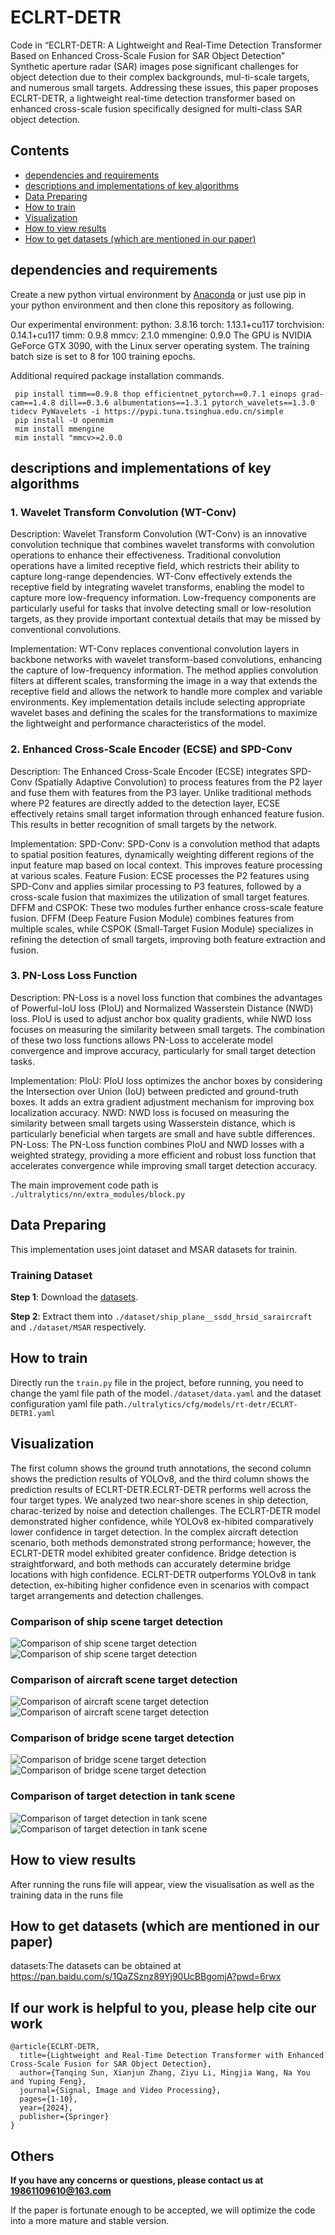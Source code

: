 # ECLRT-DETR
Code in “ECLRT-DETR: A Lightweight and Real-Time Detection Transformer Based on Enhanced Cross-Scale Fusion for SAR Object Detection”
Synthetic aperture radar (SAR) images pose significant challenges for object detection due to their complex backgrounds, mul-ti-scale targets, and numerous small targets. Addressing these issues, this paper proposes ECLRT-DETR, a lightweight real-time detection transformer based on enhanced cross-scale fusion specifically designed for multi-class SAR object detection.

## Contents

* [dependencies and requirements](#dependencies-and-requirements)
* [descriptions and implementations of key algorithms](#descriptions-and-implementations-of-key-algorithms)
* [Data Preparing](#Data-Preparing)
* [How to train](#How-to-train)
* [Visualization](#Visualization)
* [How to view results](#How-to-view-results)
* [How to get datasets (which are mentioned in our paper)](#How-to-get-datasets (which are mentioned in our paper))


## dependencies and requirements

Create a new python virtual environment by [Anaconda](https://www.anaconda.com/) or just use pip in your python environment and then clone this repository as following.

Our experimental environment:
python: 3.8.16
torch: 1.13.1+cu117
torchvision: 0.14.1+cu117
timm: 0.9.8
mmcv: 2.1.0
mmengine: 0.9.0
The GPU is NVIDIA GeForce GTX 3090, with the Linux server operating system. The training batch size is set to 8 for 100 training epochs.

 Additional required package installation commands.
   ```
    pip install timm==0.9.8 thop efficientnet_pytorch==0.7.1 einops grad-cam==1.4.8 dill==0.3.6 albumentations==1.3.1 pytorch_wavelets==1.3.0 tidecv PyWavelets -i https://pypi.tuna.tsinghua.edu.cn/simple
    pip install -U openmim
    mim install mmengine
    mim install "mmcv>=2.0.0
   ```
## descriptions and implementations of key algorithms

### 1. Wavelet Transform Convolution (WT-Conv)

Description:
Wavelet Transform Convolution (WT-Conv) is an innovative convolution technique that combines wavelet transforms with convolution operations to enhance their effectiveness. Traditional convolution operations have a limited receptive field, which restricts their ability to capture long-range dependencies. WT-Conv effectively extends the receptive field by integrating wavelet transforms, enabling the model to capture more low-frequency information. Low-frequency components are particularly useful for tasks that involve detecting small or low-resolution targets, as they provide important contextual details that may be missed by conventional convolutions.

Implementation:
WT-Conv replaces conventional convolution layers in backbone networks with wavelet transform-based convolutions, enhancing the capture of low-frequency information.
The method applies convolution filters at different scales, transforming the image in a way that extends the receptive field and allows the network to handle more complex and variable environments.
Key implementation details include selecting appropriate wavelet bases and defining the scales for the transformations to maximize the lightweight and performance characteristics of the model.

### 2. Enhanced Cross-Scale Encoder (ECSE) and SPD-Conv

Description:
The Enhanced Cross-Scale Encoder (ECSE) integrates SPD-Conv (Spatially Adaptive Convolution) to process features from the P2 layer and fuse them with features from the P3 layer. Unlike traditional methods where P2 features are directly added to the detection layer, ECSE effectively retains small target information through enhanced feature fusion. This results in better recognition of small targets by the network.

Implementation:
SPD-Conv: SPD-Conv is a convolution method that adapts to spatial position features, dynamically weighting different regions of the input feature map based on local context. This improves feature processing at various scales.
Feature Fusion: ECSE processes the P2 features using SPD-Conv and applies similar processing to P3 features, followed by a cross-scale fusion that maximizes the utilization of small target features.
DFFM and CSPOK: These two modules further enhance cross-scale feature fusion. DFFM (Deep Feature Fusion Module) combines features from multiple scales, while CSPOK (Small-Target Fusion Module) specializes in refining the detection of small targets, improving both feature extraction and fusion.

### 3. PN-Loss Loss Function

Description:
PN-Loss is a novel loss function that combines the advantages of Powerful-IoU loss (PIoU) and Normalized Wasserstein Distance (NWD) loss. PIoU is used to adjust anchor box quality gradients, while NWD loss focuses on measuring the similarity between small targets. The combination of these two loss functions allows PN-Loss to accelerate model convergence and improve accuracy, particularly for small target detection tasks.

Implementation:
PIoU: PIoU loss optimizes the anchor boxes by considering the Intersection over Union (IoU) between predicted and ground-truth boxes. It adds an extra gradient adjustment mechanism for improving box localization accuracy.
NWD: NWD loss is focused on measuring the similarity between small targets using Wasserstein distance, which is particularly beneficial when targets are small and have subtle differences.
PN-Loss: The PN-Loss function combines PIoU and NWD losses with a weighted strategy, providing a more efficient and robust loss function that accelerates convergence while improving small target detection accuracy.

The main improvement code path is `./ultralytics/nn/extra_modules/block.py`

## Data Preparing

This implementation uses joint dataset and MSAR datasets for trainin.

### Training Dataset

**Step 1**: Download the [datasets](https://pan.baidu.com/s/1QaZSznz89Yj90UcBBgomjA?pwd=6rwx ).

**Step 2**: Extract them into `./dataset/ship_plane__ssdd_hrsid_saraircraft` and `./dataset/MSAR` respectively.

## How to train

Directly run the `train.py` file in the project, before running, you need to change the yaml file path of the model`./dataset/data.yaml`  and the dataset configuration yaml file path`./ultralytics/cfg/models/rt-detr/ECLRT-DETR1.yaml`

## Visualization

The first column shows the ground truth annotations, the second column shows the prediction results of YOLOv8, and the third column shows the prediction results of ECLRT-DETR.ECLRT-DETR performs well across the four target types. We analyzed two near-shore scenes in ship detection, charac-terized by noise and detection challenges. The ECLRT-DETR model demonstrated higher confidence, while YOLOv8 ex-hibited comparatively lower confidence in target detection. In the complex aircraft detection scenario, both methods demonstrated strong performance; however, the ECLRT-DETR model exhibited greater confidence. Bridge detection is straightforward, and both methods can accurately determine bridge locations with high confidence. ECLRT-DETR outperforms YOLOv8 in tank detection, ex-hibiting higher confidence even in scenarios with compact target arrangements and detection challenges.

### Comparison of ship scene target detection
![Comparison of ship scene target detection](https://github.com/chcggdhbdshgdfh/ECLRT-DETR/blob/master/Visualization/ship1.jpg)
![Comparison of ship scene target detection](https://github.com/chcggdhbdshgdfh/ECLRT-DETR/blob/master/Visualization/ship2.jpg)
### Comparison of aircraft scene target detection
![Comparison of aircraft scene target detection](https://github.com/chcggdhbdshgdfh/ECLRT-DETR/blob/master/Visualization/plane1.jpg)
![Comparison of aircraft scene target detection](https://github.com/chcggdhbdshgdfh/ECLRT-DETR/blob/master/Visualization/plane2.jpg)
### Comparison of bridge scene target detection
![Comparison of bridge scene target detection](https://github.com/chcggdhbdshgdfh/ECLRT-DETR/blob/master/Visualization/bridge1.jpg)
![Comparison of bridge scene target detection](https://github.com/chcggdhbdshgdfh/ECLRT-DETR/blob/master/Visualization/bridge2.jpg)
### Comparison of target detection in tank scene
![Comparison of target detection in tank scene](https://github.com/chcggdhbdshgdfh/ECLRT-DETR/blob/master/Visualization/oil%20tank1.jpg)
![Comparison of target detection in tank scene](https://github.com/chcggdhbdshgdfh/ECLRT-DETR/blob/master/Visualization/oil%20tank2.jpg)
## How to view results

After running the runs file will appear, view the visualisation as well as the training data in the runs file

## How to get datasets (which are mentioned in our paper)

datasets:The datasets can be obtained at https://pan.baidu.com/s/1QaZSznz89Yj90UcBBgomjA?pwd=6rwx

## If our work is helpful to you, please help cite our work
```
@article{ECLRT-DETR,
  title={Lightweight and Real-Time Detection Transformer with Enhanced Cross-Scale Fusion for SAR Object Detection},
  author={Tanqing Sun, Xianjun Zhang, Ziyu Li, Mingjia Wang, Na You and Yuping Feng},
  journal={Signal, Image and Video Processing},
  pages={1-10},
  year={2024},
  publisher={Springer}
}
```

## Others

**If you have any concerns or questions, please contact us at 19861109610@163.com**

If the paper is fortunate enough to be accepted, we will optimize the code into a more mature and stable version.

